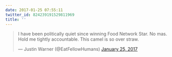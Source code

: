 ```yaml
---
date: 2017-01-25 07:55:11
twitter_id: 824239191529811969
title: ''
---
```


<blockquote class="twitter-tweet"><p lang="en" dir="ltr">I have been politically quiet since winning Food Network Star. No mas. Hold me tightly accountable. This camel is so over straw.</p>&mdash; Justin Warner (@EatFellowHumans) <a href="https://twitter.com/EatFellowHumans/status/824165530814808064?ref_src=twsrc%5Etfw">January 25, 2017</a></blockquote>
<script async src="https://platform.twitter.com/widgets.js" charset="utf-8"></script>
